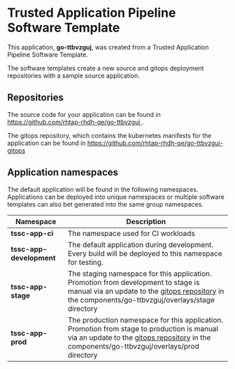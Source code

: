 # Trusted Application Pipeline Software Template

This application, **go-ttbvzguj**, was created from a Trusted Application Pipeline Software Template.

The software templates create a new source and gitops deployment repositories with a sample source application. 

## Repositories

The source code for your application can be found in [https://github.com/rhtap-rhdh-qe/go-ttbvzguj ](https://github.com/rhtap-rhdh-qe/go-ttbvzguj ).
 
The gitops repository, which contains the kubernetes manifests for the application can be found in 
[https://github.com/rhtap-rhdh-qe/go-ttbvzguj-gitops ](https://github.com/rhtap-rhdh-qe/go-ttbvzguj-gitops ) 

## Application namespaces 

The default application will be found in the following namespaces. Applications can be deployed into unique namespaces or multiple software templates can also bet generated into the same group namespaces.  

|  Namespace   |  Description   |  
| -------- | -------- |
| **tssc-app-ci** | The namespace used for CI workloads |
| **tssc-app-development** | The default application during development. Every build will be deployed to this namespace for testing. |
| **tssc-app-stage** | The staging namespace for this application. Promotion from development to stage is manual via an update to the [gitops repository](https://github.com/rhtap-rhdh-qe/go-ttbvzguj-gitops ) in the components/go-ttbvzguj/overlays/stage directory |
| **tssc-app-prod** | The production namespace for this application. Promotion from stage to production is manual via an update to the [gitops repository](https://github.com/rhtap-rhdh-qe/go-ttbvzguj-gitops ) in the components/go-ttbvzguj/overlays/prod directory |